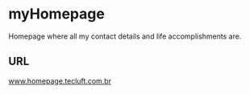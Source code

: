 # myHomepage
Homepage where all my contact details and life accomplishments are.

## URL
www.homepage.tecluft.com.br

